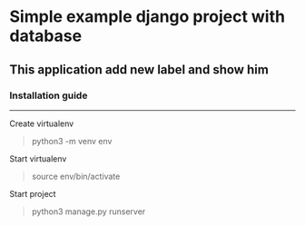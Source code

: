 Simple example django project with database
=====================

This application add new label and show him
---

### Installation guide
---
Create virtualenv

> python3 -m venv env

Start virtualenv

> source env/bin/activate

Start project

> python3 manage.py runserver